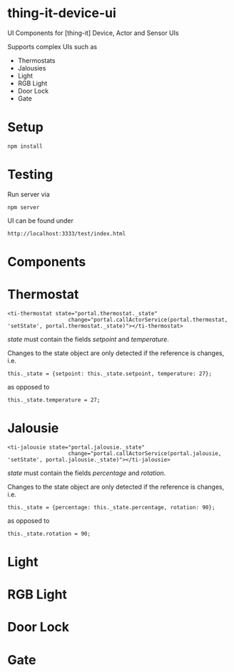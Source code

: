 # thing-it-device-ui
UI Components for [thing-it] Device, Actor and Sensor UIs

Supports complex UIs such as

* Thermostats
* Jalousies
* Light
* RGB Light
* Door Lock
* Gate

# Setup

```
npm install
```

# Testing

Run server via 

```
npm server
```

UI can be found under

```
http://localhost:3333/test/index.html
```

# Components

# Thermostat

```
<ti-thermostat state="portal.thermostat._state"
                   change="portal.callActorService(portal.thermostat, 'setState', portal.thermostat._state)"></ti-thermostat>
```

*state* must contain the fields *setpoint* and *temperature*.

Changes to the state object are only detected if the reference is changes, i.e.

```
this._state = {setpoint: this._state.setpoint, temperature: 27};
```

as opposed to

```
this._state.temperature = 27;
```

# Jalousie

```
<ti-jalousie state="portal.jalousie._state"
                   change="portal.callActorService(portal.jalousie, 'setState', portal.jalousie._state)"></ti-jalousie>
```

*state* must contain the fields *percentage* and *rotation*.

Changes to the state object are only detected if the reference is changes, i.e.

```
this._state = {percentage: this._state.percentage, rotation: 90};
```

as opposed to

```
this._state.rotation = 90;
```

# Light

# RGB Light

# Door Lock

# Gate